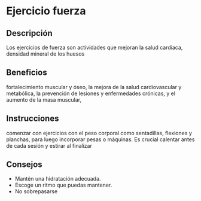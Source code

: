 # Ejercicio fuerza

## Descripción
Los ejercicios de fuerza son actividades que mejoran la salud cardiaca, densidad mineral de los huesos


## Beneficios
fortalecimiento muscular y óseo, la mejora de la salud cardiovascular y metabólica, la prevención de lesiones y enfermedades crónicas, y el aumento de la masa muscular,

## Instrucciones
comenzar con ejercicios con el peso corporal como sentadillas, flexiones y planchas, para luego incorporar pesas o máquinas. Es crucial calentar antes de cada sesión y estirar al finalizar

## Consejos
- Mantén una hidratación adecuada.
- Escoge un ritmo que puedas mantener.
- No sobrepasarse